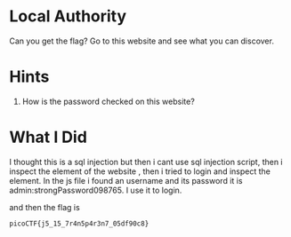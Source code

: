 # Local Authority
Can you get the flag?
Go to this website and see what you can discover.

# Hints
1. How is the password checked on this website?

# What I Did

I thought this is a sql injection but then i cant use
sql injection script, then i inspect the element of the website
, then i tried to login and inspect the element. In the js file i
found an username and its password it is 
admin:strongPassword098765. I use it to login.

and then the flag is 

``` picoCTF{j5_15_7r4n5p4r3n7_05df90c8} ```